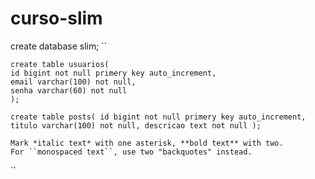 # curso-slim

create database slim;
``

    create table usuarios(
    id bigint not null primery key auto_increment,
    email varchar(100) not null,
    senha varchar(60) not null
    );
``
create table posts(
id bigint not null primery key auto_increment,
titulo varchar(100) not null,
descricao text not null
);
``

    Mark *italic text* with one asterisk, **bold text** with two.
    For ``monospaced text``, use two "backquotes" instead.
``
